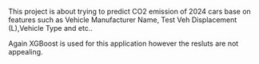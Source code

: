 This project is about trying to predict CO2 emission of 2024 cars base on features such as Vehicle Manufacturer Name, Test Veh Displacement (L),Vehicle Type and etc..

Again XGBoost is used for this application however the resluts are not appealing. 
